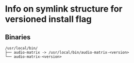 # Info on symlink structure for versioned install flag

## Binaries

```path
/usr/local/bin/
├── audio-matrix -> /usr/local/bin/audio-matrix-<version>
└── audio-matrix-<version>
```
